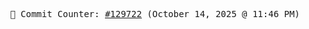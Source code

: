 <p align="center">
    <samp>
        📮 Commit Counter: <a href="https://github.com/Javascript-void0/Javascript-void0/commits/main">#129722</a> (October 14, 2025 @ 11:46 PM)
    </samp>
</p>